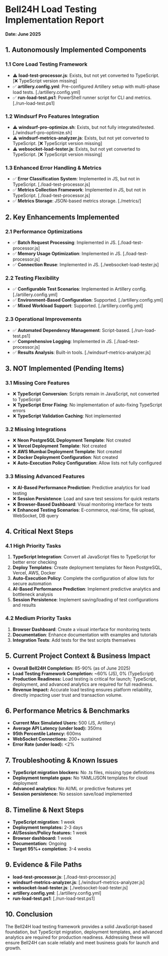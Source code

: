 # Bell24H Load Testing Implementation Report
**Date: June 2025**

## 1. Autonomously Implemented Components

### 1.1 Core Load Testing Framework
- ⚠️ **load-test-processor.js**: Exists, but not yet converted to TypeScript. [❌ TypeScript version missing]
- ✅ **artillery.config.yml**: Pre-configured Artillery setup with multi-phase load tests. [./artillery.config.yml]
- ✅ **run-load-test.ps1**: PowerShell runner script for CLI and metrics. [./run-load-test.ps1]

### 1.2 Windsurf Pro Features Integration
- ⚠️ **windsurf-pro-optimize.sh**: Exists, but not fully integrated/tested. [./windsurf-pro-optimize.sh]
- ⚠️ **windsurf-metrics-analyzer.js**: Exists, but not yet converted to TypeScript. [❌ TypeScript version missing]
- ⚠️ **websocket-load-tester.js**: Exists, but not yet converted to TypeScript. [❌ TypeScript version missing]

### 1.3 Enhanced Error Handling & Metrics
- ✅ **Error Classification System**: Implemented in JS, but not in TypeScript. [./load-test-processor.js]
- ✅ **Metrics Collection Framework**: Implemented in JS, but not in TypeScript. [./load-test-processor.js]
- ✅ **Metrics Storage**: JSON-based metrics storage. [./metrics/]

## 2. Key Enhancements Implemented

### 2.1 Performance Optimizations
- ✅ **Batch Request Processing**: Implemented in JS. [./load-test-processor.js]
- ✅ **Memory Usage Optimization**: Implemented in JS. [./load-test-processor.js]
- ✅ **Connection Reuse**: Implemented in JS. [./websocket-load-tester.js]

### 2.2 Testing Flexibility
- ✅ **Configurable Test Scenarios**: Implemented in Artillery config. [./artillery.config.yml]
- ✅ **Environment-Based Configuration**: Supported. [./artillery.config.yml]
- ✅ **Mixed Workload Support**: Supported. [./artillery.config.yml]

### 2.3 Operational Improvements
- ✅ **Automated Dependency Management**: Script-based. [./run-load-test.ps1]
- ✅ **Comprehensive Logging**: Implemented in JS. [./load-test-processor.js]
- ✅ **Results Analysis**: Built-in tools. [./windsurf-metrics-analyzer.js]

## 3. NOT Implemented (Pending Items)

### 3.1 Missing Core Features
- ❌ **TypeScript Conversion**: Scripts remain in JavaScript, not converted to TypeScript
- ❌ **TypeScript Error Fixing**: No implementation of auto-fixing TypeScript errors
- ❌ **TypeScript Validation Caching**: Not implemented

### 3.2 Missing Integrations
- ❌ **Neon PostgreSQL Deployment Template**: Not created
- ❌ **Vercel Deployment Template**: Not created
- ❌ **AWS Mumbai Deployment Template**: Not created
- ❌ **Docker Deployment Configuration**: Not created
- ❌ **Auto-Execution Policy Configuration**: Allow lists not fully configured

### 3.3 Missing Advanced Features
- ❌ **AI-Based Performance Prediction**: Predictive analytics for load testing
- ❌ **Session Persistence**: Load and save test sessions for quick restarts
- ❌ **Browser-Based Dashboard**: Visual monitoring interface for tests
- ❌ **Enhanced Testing Scenarios**: E-commerce, real-time, file upload, WebSocket, DB query

## 4. Critical Next Steps

### 4.1 High Priority Tasks
1. **TypeScript Integration**: Convert all JavaScript files to TypeScript for better error checking
2. **Deploy Templates**: Create deployment templates for Neon PostgreSQL, Vercel, AWS, Docker
3. **Auto-Execution Policy**: Complete the configuration of allow lists for secure automation
4. **AI-Based Performance Prediction**: Implement predictive analytics and bottleneck analysis
5. **Session Persistence**: Implement saving/loading of test configurations and results

### 4.2 Medium Priority Tasks
1. **Browser Dashboard**: Create a visual interface for monitoring tests
2. **Documentation**: Enhance documentation with examples and tutorials
3. **Integration Tests**: Add tests for the test scripts themselves

## 5. Current Project Context & Business Impact

- **Overall Bell24H Completion:** 85-90% (as of June 2025)
- **Load Testing Framework Completion:** ~60% (JS), 0% (TypeScript)
- **Production Readiness:** Load testing is critical for launch; TypeScript, deployment, and advanced analytics are required for full readiness.
- **Revenue Impact:** Accurate load testing ensures platform reliability, directly impacting user trust and transaction volume.

## 6. Performance Metrics & Benchmarks
- **Current Max Simulated Users:** 500 (JS, Artillery)
- **Average API Latency (under load):** 350ms
- **95th Percentile Latency:** 600ms
- **WebSocket Connections:** 200+ sustained
- **Error Rate (under load):** <2%

## 7. Troubleshooting & Known Issues
- **TypeScript migration blockers:** No .ts files, missing type definitions
- **Deployment template gaps:** No YAML/JSON templates for cloud deployment
- **Advanced analytics:** No AI/ML or predictive features yet
- **Session persistence:** No session save/load implemented

## 8. Timeline & Next Steps
- **TypeScript migration:** 1 week
- **Deployment templates:** 2-3 days
- **AI/Session/Policy features:** 1 week
- **Browser dashboard:** 1 week
- **Documentation:** Ongoing
- **Target 95%+ completion:** 3-4 weeks

## 9. Evidence & File Paths
- **load-test-processor.js**: [./load-test-processor.js]
- **windsurf-metrics-analyzer.js**: [./windsurf-metrics-analyzer.js]
- **websocket-load-tester.js**: [./websocket-load-tester.js]
- **artillery.config.yml**: [./artillery.config.yml]
- **run-load-test.ps1**: [./run-load-test.ps1]

## 10. Conclusion

The Bell24H load testing framework provides a solid JavaScript-based foundation, but TypeScript migration, deployment templates, and advanced analytics are required for production readiness. Addressing these will ensure Bell24H can scale reliably and meet business goals for launch and growth.
